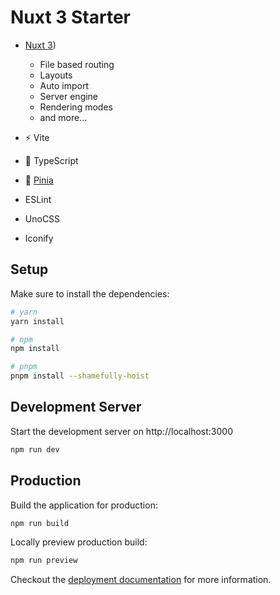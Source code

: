 # Nuxt 3 Starter

- [Nuxt 3](https://v3.nuxtjs.org))
    - File based routing
    - Layouts
    - Auto import
    - Server engine
    - Rendering modes
    - and more...

- ⚡️ Vite

- 🦾 TypeScript

- 🍍 [Pinia](https://pinia.vuejs.org)

- ESLint

- UnoCSS

- Iconify

## Setup

Make sure to install the dependencies:

```bash
# yarn
yarn install

# npm
npm install

# pnpm
pnpm install --shamefully-hoist
```

## Development Server

Start the development server on http://localhost:3000

```bash
npm run dev
```

## Production

Build the application for production:

```bash
npm run build
```

Locally preview production build:

```bash
npm run preview
```

Checkout the [deployment documentation](https://v3.nuxtjs.org/docs/deployment) for more information.
